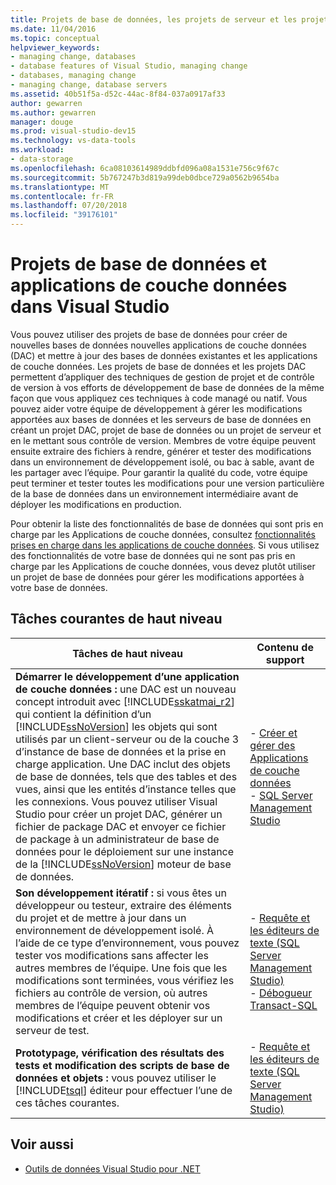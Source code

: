 ```yaml
---
title: Projets de base de données, les projets de serveur et les projets DAC dans Visual Studio
ms.date: 11/04/2016
ms.topic: conceptual
helpviewer_keywords:
- managing change, databases
- database features of Visual Studio, managing change
- databases, managing change
- managing change, database servers
ms.assetid: 40b51f5a-d52c-44ac-8f84-037a0917af33
author: gewarren
ms.author: gewarren
manager: douge
ms.prod: visual-studio-dev15
ms.technology: vs-data-tools
ms.workload:
- data-storage
ms.openlocfilehash: 6ca08103614989ddbfd096a08a1531e756c9f67c
ms.sourcegitcommit: 5b767247b3d819a99deb0dbce729a0562b9654ba
ms.translationtype: MT
ms.contentlocale: fr-FR
ms.lasthandoff: 07/20/2018
ms.locfileid: "39176101"
---
```

# <a name="database-projects-and-data-tier-applications-in-visual-studio"></a>Projets de base de données et applications de couche données dans Visual Studio

Vous pouvez utiliser des projets de base de données pour créer de nouvelles bases de données nouvelles applications de couche données (DAC) et mettre à jour des bases de données existantes et les applications de couche données. Les projets de base de données et les projets DAC permettent d’appliquer des techniques de gestion de projet et de contrôle de version à vos efforts de développement de base de données de la même façon que vous appliquez ces techniques à code managé ou natif. Vous pouvez aider votre équipe de développement à gérer les modifications apportées aux bases de données et les serveurs de base de données en créant un projet DAC, projet de base de données ou un projet de serveur et en le mettant sous contrôle de version. Membres de votre équipe peuvent ensuite extraire des fichiers à rendre, générer et tester des modifications dans un environnement de développement isolé, ou bac à sable, avant de les partager avec l’équipe. Pour garantir la qualité du code, votre équipe peut terminer et tester toutes les modifications pour une version particulière de la base de données dans un environnement intermédiaire avant de déployer les modifications en production.

Pour obtenir la liste des fonctionnalités de base de données qui sont pris en charge par les Applications de couche données, consultez [fonctionnalités prises en charge dans les applications de couche données](/previous-versions/visualstudio/visual-studio-2010/ee362013(v=vs.100)). Si vous utilisez des fonctionnalités de votre base de données qui ne sont pas pris en charge par les Applications de couche données, vous devez plutôt utiliser un projet de base de données pour gérer les modifications apportées à votre base de données.

## <a name="common-high-level-tasks"></a>Tâches courantes de haut niveau

|Tâches de haut niveau|Contenu de support|
|----------------------|------------------------|
|**Démarrer le développement d’une application de couche données :** une DAC est un nouveau concept introduit avec [!INCLUDE[sskatmai_r2](../data-tools/includes/sskatmai_r2_md.md)] qui contient la définition d’un [!INCLUDE[ssNoVersion](../data-tools/includes/ssnoversion_md.md)] les objets qui sont utilisés par un client-serveur ou de la couche 3 d’instance de base de données et la prise en charge application. Une DAC inclut des objets de base de données, tels que des tables et des vues, ainsi que les entités d’instance telles que les connexions. Vous pouvez utiliser Visual Studio pour créer un projet DAC, générer un fichier de package DAC et envoyer ce fichier de package à un administrateur de base de données pour le déploiement sur une instance de la [!INCLUDE[ssNoVersion](../data-tools/includes/ssnoversion_md.md)] moteur de base de données.|-   [Créer et gérer des Applications de couche données](http://go.microsoft.com/fwlink/?LinkId=160741)<br />-   [SQL Server Management Studio](http://go.microsoft.com/fwlink/?LinkId=227328)|
|**Son développement itératif :** si vous êtes un développeur ou testeur, extraire des éléments du projet et de mettre à jour dans un environnement de développement isolé. À l’aide de ce type d’environnement, vous pouvez tester vos modifications sans affecter les autres membres de l’équipe. Une fois que les modifications sont terminées, vous vérifiez les fichiers au contrôle de version, où autres membres de l’équipe peuvent obtenir vos modifications et créer et les déployer sur un serveur de test.|-   [Requête et les éditeurs de texte (SQL Server Management Studio)](http://go.microsoft.com/fwlink/?LinkId=227327)<br />-   [Débogueur Transact-SQL](http://go.microsoft.com/fwlink/?LinkId=227324)|
|**Prototypage, vérification des résultats des tests et modification des scripts de base de données et objets :** vous pouvez utiliser le [!INCLUDE[tsql](../data-tools/includes/tsql_md.md)] éditeur pour effectuer l’une de ces tâches courantes.|-   [Requête et les éditeurs de texte (SQL Server Management Studio)](http://go.microsoft.com/fwlink/?LinkId=227327)|

## <a name="see-also"></a>Voir aussi

- [Outils de données Visual Studio pour .NET](../data-tools/visual-studio-data-tools-for-dotnet.md)

